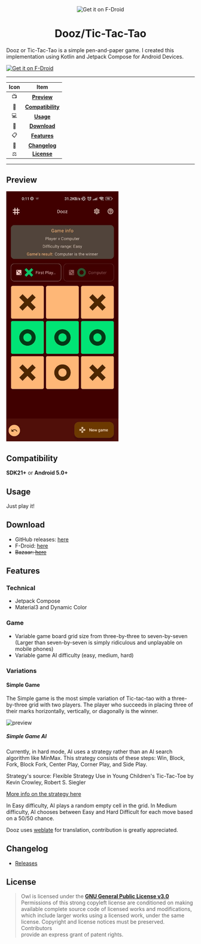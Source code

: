 <div align="center">
<img src="app/src/main/ic_launcher-playstore.png"
    alt="Get it on F-Droid"
    height="80">
<h1>Dooz/Tic-Tac-Tao</h1>
</div>

Dooz or Tic-Tac-Tao is a simple pen-and-paper game. I created this implementation using Kotlin and
Jetpack Compose for Android Devices.

[<img src="https://fdroid.gitlab.io/artwork/badge/get-it-on.png"
    alt="Get it on F-Droid"
    height="80">](https://f-droid.org/packages/io.github.yamin8000.dooz)

---

| Icon |                Item                 |
|:----:|:-----------------------------------:|
|  📺  |       [**Preview**](#Preview)       |
|  📱  | [**Compatibility**](#Compatibility) |
|  💻  |         [**Usage**](#Usage)         |
|  📩  |      [**Download**](#Download)      |
|  📋  |      [**Features**](#Features)      |
|  🧾  |     [**Changelog**](#Changelog)     |
|  ⚖️  |       [**License**](#License)       |

---

## Preview

<img src="./fastlane/metadata/android/en-US/images/phoneScreenshots/1.jpg" alt="preview" width="300"/>

## Compatibility

**SDK21+** or **Android 5.0+**

## Usage

Just play it!

## Download

- GitHub releases: [here](https://github.com/yamin8000/Dooz/releases)
- F-Droid: [here](https://f-droid.org/packages/io.github.yamin8000.dooz)
- ~~Bazaar: [here](https://cafebazaar.ir/app/io.github.yamin8000.dooz)~~

## Features

### Technical

- Jetpack Compose
- Material3 and Dynamic Color

### Game

- Variable game board grid size from three-by-three to seven-by-seven (Larger than seven-by-seven is
  simply ridiculous and unplayable on mobile phones)
- Variable game AI difficulty (easy, medium, hard)

### Variations

#### Simple Game

The Simple game is the most simple variation of Tic-tac-tao with a three-by-three grid with two
players. The player who succeeds in placing three of their marks horizontally, vertically, or
diagonally is the winner.

<img src="https://upload.wikimedia.org/wikipedia/commons/3/32/Tic_tac_toe.svg" alt="preview" width="200"/>

##### Simple Game AI

Currently, in hard mode, AI uses a strategy rather than an AI search algorithm like MinMax. This
strategy consists of these steps: Win, Block, Fork, Block Fork, Center Play, Corner Play, and Side
Play.

Strategy's source: Flexible Strategy Use in Young Children's Tic-Tac-Toe by Kevin Crowley, Robert S.
Siegler

[More info on the strategy here](https://onlinelibrary.wiley.com/doi/abs/10.1207/s15516709cog1704_3)

In Easy difficulty, AI plays a random empty cell in the grid. In Medium difficulty, AI chooses
between Easy and Hard Difficult for each move based on a 50/50 chance.

Dooz uses [weblate](https://hosted.weblate.org/engage/dooz/) for translation, contribution is greatly appreciated.

## Changelog

- [Releases](https://github.com/yamin8000/Dooz/releases)

## License

> Owl is licensed under the **[GNU General Public License v3.0](./LICENSE)**  
> Permissions of this strong copyleft license are conditioned on making  
> available complete source code of licensed works and modifications,  
> which include larger works using a licensed work, under the same  
> license. Copyright and license notices must be preserved. Contributors  
> provide an express grant of patent rights.
